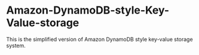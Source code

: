 # Amazon-DynamoDB-style-Key-Value-storage
This is the simplified version of Amazon DynamoDB style key-value storage system.
